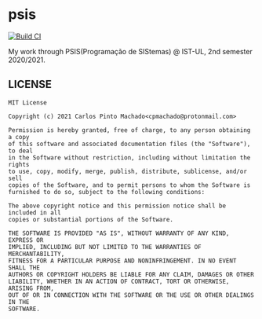 # psis

[![Build
CI](https://github.com/cpmachado/psis/actions/workflows/build.yml/badge.svg)](https://github.com/cpmachado/psis/actions/workflows/build.yml)

My work through PSIS(Programação de SIStemas) @ IST-UL, 2nd semester
2020/2021.

## LICENSE

```text
MIT License

Copyright (c) 2021 Carlos Pinto Machado<cpmachado@protonmail.com>

Permission is hereby granted, free of charge, to any person obtaining a copy
of this software and associated documentation files (the "Software"), to deal
in the Software without restriction, including without limitation the rights
to use, copy, modify, merge, publish, distribute, sublicense, and/or sell
copies of the Software, and to permit persons to whom the Software is
furnished to do so, subject to the following conditions:

The above copyright notice and this permission notice shall be included in all
copies or substantial portions of the Software.

THE SOFTWARE IS PROVIDED "AS IS", WITHOUT WARRANTY OF ANY KIND, EXPRESS OR
IMPLIED, INCLUDING BUT NOT LIMITED TO THE WARRANTIES OF MERCHANTABILITY,
FITNESS FOR A PARTICULAR PURPOSE AND NONINFRINGEMENT. IN NO EVENT SHALL THE
AUTHORS OR COPYRIGHT HOLDERS BE LIABLE FOR ANY CLAIM, DAMAGES OR OTHER
LIABILITY, WHETHER IN AN ACTION OF CONTRACT, TORT OR OTHERWISE, ARISING FROM,
OUT OF OR IN CONNECTION WITH THE SOFTWARE OR THE USE OR OTHER DEALINGS IN THE
SOFTWARE.
```

